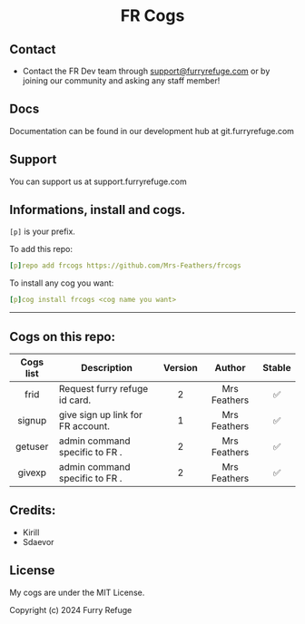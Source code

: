 <h1 align="center">FR Cogs</h1>

## Contact
- Contact the FR Dev team through support@furryrefuge.com or by joining our community and asking any staff member!

## Docs
Documentation can be found in our development hub at git.furryrefuge.com

## Support
You can support us at support.furryrefuge.com

## Informations, install and cogs.
`[p]` is your prefix.

To add this repo:

```yaml
[p]repo add frcogs https://github.com/Mrs-Feathers/frcogs
```

To install any cog you want:

```yaml
[p]cog install frcogs <cog name you want>
```
---------------------------------------------------------------
## Cogs on this repo: <br>
| Cogs list | Description | Version | Author | Stable |
|:---:|---|:---:|:---:|:---:|
| frid | Request furry refuge id card. | 2 | Mrs Feathers | ✅ |
| signup | give sign up link for FR account. | 1 | Mrs Feathers | ✅ |
| getuser | admin command specific to FR . | 2 | Mrs Feathers | ✅ |
| givexp | admin command specific to FR . | 2 | Mrs Feathers | ✅ |

## Credits:
- Kirill
- Sdaevor

## License
My cogs are under the MIT License. 

Copyright (c) 2024 Furry Refuge
